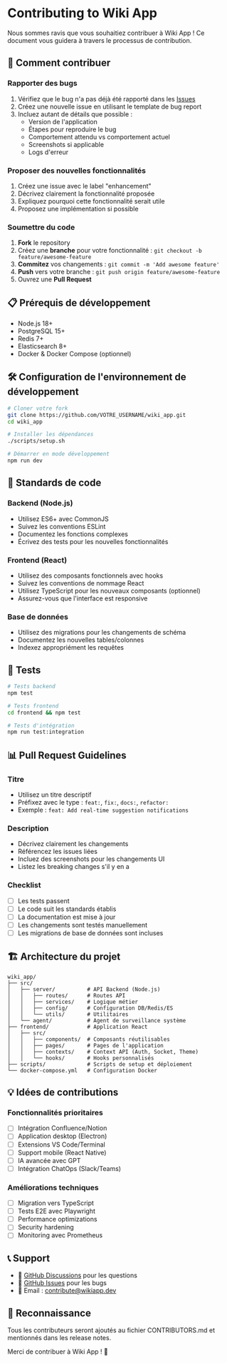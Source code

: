 # Contributing to Wiki App

Nous sommes ravis que vous souhaitiez contribuer à Wiki App ! Ce document vous guidera à travers le processus de contribution.

## 🚀 Comment contribuer

### Rapporter des bugs

1. Vérifiez que le bug n'a pas déjà été rapporté dans les [Issues](https://github.com/BadrBouzakri/wiki_app/issues)
2. Créez une nouvelle issue en utilisant le template de bug report
3. Incluez autant de détails que possible :
   - Version de l'application
   - Étapes pour reproduire le bug
   - Comportement attendu vs comportement actuel
   - Screenshots si applicable
   - Logs d'erreur

### Proposer des nouvelles fonctionnalités

1. Créez une issue avec le label "enhancement"
2. Décrivez clairement la fonctionnalité proposée
3. Expliquez pourquoi cette fonctionnalité serait utile
4. Proposez une implémentation si possible

### Soumettre du code

1. **Fork** le repository
2. Créez une **branche** pour votre fonctionnalité : `git checkout -b feature/awesome-feature`
3. **Commitez** vos changements : `git commit -m 'Add awesome feature'`
4. **Push** vers votre branche : `git push origin feature/awesome-feature`
5. Ouvrez une **Pull Request**

## 📋 Prérequis de développement

- Node.js 18+
- PostgreSQL 15+
- Redis 7+
- Elasticsearch 8+
- Docker & Docker Compose (optionnel)

## 🛠️ Configuration de l'environnement de développement

```bash
# Cloner votre fork
git clone https://github.com/VOTRE_USERNAME/wiki_app.git
cd wiki_app

# Installer les dépendances
./scripts/setup.sh

# Démarrer en mode développement
npm run dev
```

## 📝 Standards de code

### Backend (Node.js)

- Utilisez ES6+ avec CommonJS
- Suivez les conventions ESLint
- Documentez les fonctions complexes
- Écrivez des tests pour les nouvelles fonctionnalités

### Frontend (React)

- Utilisez des composants fonctionnels avec hooks
- Suivez les conventions de nommage React
- Utilisez TypeScript pour les nouveaux composants (optionnel)
- Assurez-vous que l'interface est responsive

### Base de données

- Utilisez des migrations pour les changements de schéma
- Documentez les nouvelles tables/colonnes
- Indexez appropriément les requêtes

## 🧪 Tests

```bash
# Tests backend
npm test

# Tests frontend
cd frontend && npm test

# Tests d'intégration
npm run test:integration
```

## 📊 Pull Request Guidelines

### Titre

- Utilisez un titre descriptif
- Préfixez avec le type : `feat:`, `fix:`, `docs:`, `refactor:`
- Exemple : `feat: Add real-time suggestion notifications`

### Description

- Décrivez clairement les changements
- Référencez les issues liées
- Incluez des screenshots pour les changements UI
- Listez les breaking changes s'il y en a

### Checklist

- [ ] Les tests passent
- [ ] Le code suit les standards établis
- [ ] La documentation est mise à jour
- [ ] Les changements sont testés manuellement
- [ ] Les migrations de base de données sont incluses

## 🏗️ Architecture du projet

```
wiki_app/
├── src/
│   ├── server/          # API Backend (Node.js)
│   │   ├── routes/      # Routes API
│   │   ├── services/    # Logique métier
│   │   ├── config/      # Configuration DB/Redis/ES
│   │   └── utils/       # Utilitaires
│   └── agent/           # Agent de surveillance système
├── frontend/            # Application React
│   ├── src/
│   │   ├── components/  # Composants réutilisables
│   │   ├── pages/       # Pages de l'application
│   │   ├── contexts/    # Context API (Auth, Socket, Theme)
│   │   └── hooks/       # Hooks personnalisés
├── scripts/             # Scripts de setup et déploiement
└── docker-compose.yml   # Configuration Docker
```

## 💡 Idées de contributions

### Fonctionnalités prioritaires

- [ ] Intégration Confluence/Notion
- [ ] Application desktop (Electron)
- [ ] Extensions VS Code/Terminal
- [ ] Support mobile (React Native)
- [ ] IA avancée avec GPT
- [ ] Intégration ChatOps (Slack/Teams)

### Améliorations techniques

- [ ] Migration vers TypeScript
- [ ] Tests E2E avec Playwright
- [ ] Performance optimizations
- [ ] Security hardening
- [ ] Monitoring avec Prometheus

## 📞 Support

- 💬 [GitHub Discussions](https://github.com/BadrBouzakri/wiki_app/discussions) pour les questions
- 🐛 [GitHub Issues](https://github.com/BadrBouzakri/wiki_app/issues) pour les bugs
- 📧 Email : contribute@wikiapp.dev

## 🎉 Reconnaissance

Tous les contributeurs seront ajoutés au fichier CONTRIBUTORS.md et mentionnés dans les release notes.

Merci de contribuer à Wiki App ! 🚀